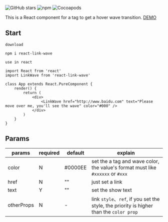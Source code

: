 ![GitHub stars](https://img.shields.io/github/stars/Willworkgogogo/react-link-wave.svg?style=social)
![npm](https://img.shields.io/npm/v/react-link-wave.svg)
![Cocoapods](https://img.shields.io/cocoapods/l/m.svg)

This is a React component for a tag to get a hover wave transition. [DEMO](https://willworkgogogo.github.io/react-link-wave/)

## Start

`download`

```shell
npm i react-link-wave
```

`use in react`

```shell
import React from 'react'
import LinkWave from 'react-link-wave'

class App extends React.PureComponent {
    render() {
        return (
            <div>
                <LinkWave href="http://www.baidu.com" text="Please move over me, you'll see the wave" color="#000" />
            </div>
        )
    }
}
```

## Params

params | required | default | explain
---------|----------|---------| ---
 color | N | #0000EE | set the a tag and wave color, the value's format must like `#xxxxxx` or `#xxx`
 href | N | "" | just set a link
 text | Y | ""| set the show text
 otherProps | N | - | link `style`、`ref`, if you set the style, the priority is higher than the `color prop`
